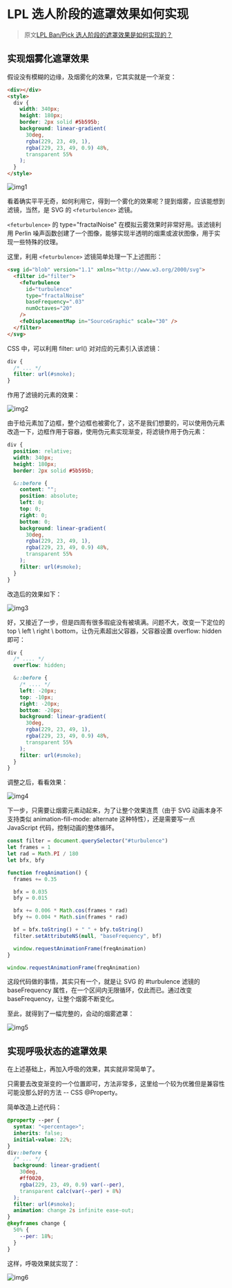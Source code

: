 # LPL 选人阶段的遮罩效果如何实现

> 原文[LPL Ban/Pick 选人阶段的遮罩效果是如何实现的？](https://github.com/chokcoco/iCSS/issues/159)

## 实现烟雾化遮罩效果

假设没有模糊的边缘，及烟雾化的效果，它其实就是一个渐变：

```html
<div></div>
<style>
  div {
    width: 340px;
    height: 180px;
    border: 2px solid #5b595b;
    background: linear-gradient(
      30deg,
      rgba(229, 23, 49, 1),
      rgba(229, 23, 49, 0.9) 48%,
      transparent 55%
    );
  }
</style>
```

![img1](https://user-images.githubusercontent.com/8554143/150129539-04d02b7c-4021-4f5f-96d3-3ae8ac7f3121.png)

看着确实平平无奇，如何利用它，得到一个雾化的效果呢？提到烟雾，应该能想到滤镜，当然，是 SVG 的 `<feturbulence>` 滤镜。

`<feturbulence>` 的 type="fractalNoise" 在模拟云雾效果时非常好用。该滤镜利用 Perlin 噪声函数创建了一个图像，能够实现半透明的烟熏或波状图像，用于实现一些特殊的纹理。

这里，利用 `<feturbulence>` 滤镜简单处理一下上述图形：

```html
<svg id="blob" version="1.1" xmlns="http://www.w3.org/2000/svg">
  <filter id="filter">
    <feTurbulence
      id="turbulence"
      type="fractalNoise"
      baseFrequency=".03"
      numOctaves="20"
    />
    <feDisplacementMap in="SourceGraphic" scale="30" />
  </filter>
</svg>
```

CSS 中，可以利用 filter: url() 对对应的元素引入该滤镜：

```css
div {
  /* ... */
  filter: url(#smoke);
}
```

作用了滤镜的元素的效果：

![img2](https://user-images.githubusercontent.com/8554143/150132778-62aaf4c6-10ed-4424-a58c-ae42f1840991.png)

由于给元素加了边框，整个边框也被雾化了，这不是我们想要的，可以使用伪元素改造一下，边框作用于容器，使用伪元素实现渐变，将滤镜作用于伪元素：

```css
div {
  position: relative;
  width: 340px;
  height: 180px;
  border: 2px solid #5b595b;

  &::before {
    content: "";
    position: absolute;
    left: 0;
    top: 0;
    right: 0;
    bottom: 0;
    background: linear-gradient(
      30deg,
      rgba(229, 23, 49, 1),
      rgba(229, 23, 49, 0.9) 48%,
      transparent 55%
    );
    filter: url(#smoke);
  }
}
```

改造后的效果如下：

![img3](https://user-images.githubusercontent.com/8554143/150133226-4466466c-ca1d-4d80-8061-d4bd0abc4891.png)

好，又接近了一步，但是四周有很多瑕疵没有被填满。问题不大，改变一下定位的 top \ left \ right \ bottom，让伪元素超出父容器，父容器设置 overflow: hidden 即可：

```css
div {
  /* .... */
  overflow: hidden;

  &::before {
    /* .... */
    left: -20px;
    top: -10px;
    right: -20px;
    bottom: -20px;
    background: linear-gradient(
      30deg,
      rgba(229, 23, 49, 1),
      rgba(229, 23, 49, 0.9) 48%,
      transparent 55%
    );
    filter: url(#smoke);
  }
}
```

调整之后，看看效果：

![img4](https://user-images.githubusercontent.com/8554143/150134003-df5be0bf-96f9-48a6-8ad1-23896bf4e2d7.png)

下一步，只需要让烟雾元素动起来，为了让整个效果连贯（由于 SVG 动画本身不支持类似 animation-fill-mode: alternate 这种特性），还是需要写一点 JavaScript 代码，控制动画的整体循环。

```js
const filter = document.querySelector("#turbulence")
let frames = 1
let rad = Math.PI / 180
let bfx, bfy

function freqAnimation() {
  frames += 0.35

  bfx = 0.035
  bfy = 0.015

  bfx += 0.006 * Math.cos(frames * rad)
  bfy += 0.004 * Math.sin(frames * rad)

  bf = bfx.toString() + " " + bfy.toString()
  filter.setAttributeNS(null, "baseFrequency", bf)

  window.requestAnimationFrame(freqAnimation)
}

window.requestAnimationFrame(freqAnimation)
```

这段代码做的事情，其实只有一个，就是让 SVG 的 #turbulence 滤镜的 baseFrequency 属性，在一个区间内无限循环，仅此而已。通过改变 baseFrequency，让整个烟雾不断变化。

至此，就得到了一幅完整的，会动的烟雾遮罩：

![img5](https://user-images.githubusercontent.com/8554143/150134947-a0ec12c1-8dad-4802-a7ca-cf4bf045a772.gif)

## 实现呼吸状态的遮罩效果

在上述基础上，再加入呼吸的效果，其实就非常简单了。

只需要去改变渐变的一个位置即可，方法非常多，这里给一个较为优雅但是兼容性可能没那么好的方法 -- CSS @Property。

简单改造上述代码：

```css
@property --per {
  syntax: "<percentage>";
  inherits: false;
  initial-value: 22%;
}
div::before {
  /* ... */
  background: linear-gradient(
    30deg,
    #ff0020,
    rgba(229, 23, 49, 0.9) var(--per),
    transparent calc(var(--per) + 8%)
  );
  filter: url(#smoke);
  animation: change 2s infinite ease-out;
}
@keyframes change {
  50% {
    --per: 18%;
  }
}
```

这样，呼吸效果就实现了：

![img6](https://user-images.githubusercontent.com/8554143/150136348-ea717988-9e1c-4503-b040-719dde193521.gif)

